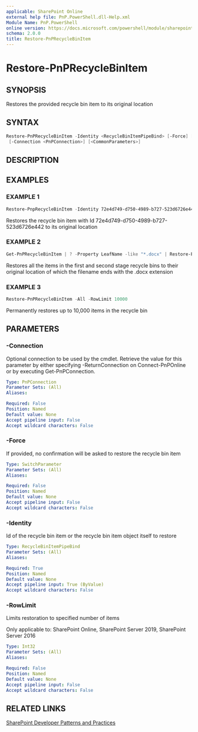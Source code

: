 ```yaml
---
applicable: SharePoint Online
external help file: PnP.PowerShell.dll-Help.xml
Module Name: PnP.PowerShell
online version: https://docs.microsoft.com/powershell/module/sharepoint-pnp/restore-pnprecyclebinitem
schema: 2.0.0
title: Restore-PnPRecycleBinItem
---
```


# Restore-PnPRecycleBinItem

## SYNOPSIS
Restores the provided recycle bin item to its original location

## SYNTAX

```powershell
Restore-PnPRecycleBinItem -Identity <RecycleBinItemPipeBind> [-Force] [-RowLimit <Int32>]
 [-Connection <PnPConnection>] [<CommonParameters>]
```

## DESCRIPTION

## EXAMPLES

### EXAMPLE 1
```powershell
Restore-PnpRecycleBinItem -Identity 72e4d749-d750-4989-b727-523d6726e442
```

Restores the recycle bin item with Id 72e4d749-d750-4989-b727-523d6726e442 to its original location

### EXAMPLE 2
```powershell
Get-PnPRecycleBinItem | ? -Property LeafName -like "*.docx" | Restore-PnpRecycleBinItem
```

Restores all the items in the first and second stage recycle bins to their original location of which the filename ends with the .docx extension

### EXAMPLE 3
```powershell
Restore-PnPRecycleBinItem -All -RowLimit 10000
```

Permanently restores up to 10,000 items in the recycle bin

## PARAMETERS

### -Connection
Optional connection to be used by the cmdlet. Retrieve the value for this parameter by either specifying -ReturnConnection on Connect-PnPOnline or by executing Get-PnPConnection.

```yaml
Type: PnPConnection
Parameter Sets: (All)
Aliases:

Required: False
Position: Named
Default value: None
Accept pipeline input: False
Accept wildcard characters: False
```

### -Force
If provided, no confirmation will be asked to restore the recycle bin item

```yaml
Type: SwitchParameter
Parameter Sets: (All)
Aliases:

Required: False
Position: Named
Default value: None
Accept pipeline input: False
Accept wildcard characters: False
```

### -Identity
Id of the recycle bin item or the recycle bin item object itself to restore

```yaml
Type: RecycleBinItemPipeBind
Parameter Sets: (All)
Aliases:

Required: True
Position: Named
Default value: None
Accept pipeline input: True (ByValue)
Accept wildcard characters: False
```

### -RowLimit
Limits restoration to specified number of items

Only applicable to: SharePoint Online, SharePoint Server 2019, SharePoint Server 2016

```yaml
Type: Int32
Parameter Sets: (All)
Aliases:

Required: False
Position: Named
Default value: None
Accept pipeline input: False
Accept wildcard characters: False
```

## RELATED LINKS

[SharePoint Developer Patterns and Practices](https://aka.ms/sppnp)